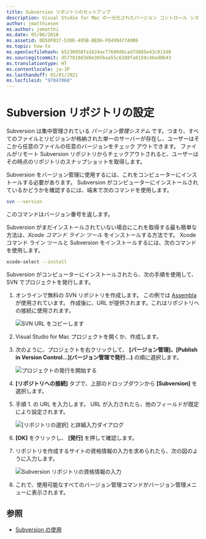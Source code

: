 ```yaml
---
title: Subversion リポジトリのセットアップ
description: Visual Studio for Mac の一元化されたバージョン コントロール システムとして Subversion をインストールしてセットアップする方法について説明します。
author: jmatthiesen
ms.author: jomatthi
ms.date: 05/06/2018
ms.assetid: 0D58FB37-530E-495B-BED6-FD499477A9B6
ms.topic: how-to
ms.openlocfilehash: b5230958fa1624acf7609d6cad7d885e43c013d0
ms.sourcegitcommit: d577818d3d8e365baa55c6108fa8159c46ed8b43
ms.translationtype: HT
ms.contentlocale: ja-JP
ms.lasthandoff: 01/01/2021
ms.locfileid: "97847068"
---
```

# <a name="set-up-a-subversion-repository"></a>Subversion リポジトリの設定

Subversion は集中管理されている _バージョン管理システム_ です。つまり、すべてのファイルとリビジョンが格納された単一のサーバーが存在し、ユーザーはそこから任意のファイルの任意のバージョンをチェック アウトできます。 ファイルがリモート Subversion リポジトリからチェックアウトされると、ユーザーはその時点のリポジトリのスナップショットを取得します。

Subversion をバージョン管理に使用するには、これをコンピューターにインストールする必要があります。 Subversion がコンピューターにインストールされているかどうかを確認するには、端末で次のコマンドを使用します。

```bash
svn --version
```

このコマンドはバージョン番号を返します。

Subversion がまだインストールされていない場合にこれを取得する最も簡単な方法は、_Xcode コマンド ライン ツール_ をインストールする方法です。 Xcode コマンド ライン ツールと Subversion をインストールするには、次のコマンドを使用します。

```bash
xcode-select --install
```

Subversion がコンピューターにインストールされたら、次の手順を使用して、SVN でプロジェクトを発行します。

1. オンラインで無料の SVN リポジトリを作成します。 この例では [Assembla](https://app.assembla.com/) が使用されています。 作成後に、URL が提供されます。これはリポジトリへの接続に使用されます。

    ![SVN URL をコピーします](media/version-control-subversion1-sml.png)

2. Visual Studio for Mac プロジェクトを開くか、作成します。

3. 次のように、プロジェクトを右クリックして、 **[バージョン管理]、[Publish in Version Control...]\(バージョン管理で発行...\)** の順に選択します。

    ![プロジェクトの発行を開始する](media/version-control-subversion2.png)

4. **[リポジトリへの接続]** タブで、上部のドロップダウンから **[Subversion]** を選択します。

5. 手順 1. の URL を入力します。 URL が入力されたら、他のフィールドが既定により設定されます。

    ![[リポジトリの選択] と詳細入力ダイアログ](media/version-control-subversion3.png)

7. **[OK]** をクリックし、 **[発行]** を押して確認します。

7. リポジトリを作成するサイトの資格情報の入力を求められたら、次の図のように入力します。

    ![Subversion リポジトリの資格情報の入力](media/version-control-subversion5.png)

8. これで、使用可能なすべてのバージョン管理コマンドがバージョン管理メニューに表示されます。

## <a name="see-also"></a>参照

- [Subversion の使用](working-with-subversion.md)